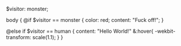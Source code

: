 $visitor: monster;

body {
  @if $visitor == monster {
    color: red;
    content: "Fuck off!";
  } 

  @else if $visitor == human {
    content: "Hello World!"
    &:hover{
      -wekbit-transform: scale(1.1);
    }
}